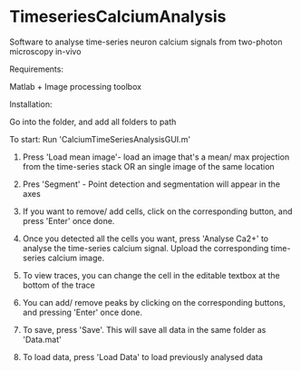 # TimeseriesCalciumAnalysis
Software to analyse time-series neuron calcium signals from two-photon microscopy in-vivo

Requirements:

  Matlab + Image processing toolbox

Installation:

  Go into the folder, and add all folders to path

  To start: Run 'CalciumTimeSeriesAnalysisGUI.m' 

1. Press 'Load mean image'- load an image that's a mean/ max projection from the time-series stack OR an single image of the same location

2. Pres 'Segment' - Point detection and segmentation will appear in the axes

3. If you want to remove/ add cells, click on the corresponding button, and press 'Enter' once done.

4. Once you detected all the cells you want, press 'Analyse Ca2+' to analyse the time-series calcium signal. Upload the corresponding time-series calcium image.

5. To view traces, you can change the cell in the editable textbox at the bottom of the trace

6. You can add/ remove peaks by clicking on the corresponding buttons, and pressing 'Enter' once done.

7. To save, press 'Save'. This will save all data in the same folder as 'Data.mat'

8. To load data, press 'Load Data' to load previously analysed data
